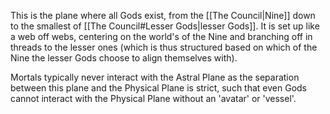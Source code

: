 This is the plane where all Gods exist, from the [[The Council|Nine]] down to the smallest of [[The Council#Lesser Gods|lesser Gods]]. It is set up like a web off webs, centering on the world's of the Nine and branching off in threads to the lesser ones (which is thus structured based on which of the Nine the lesser Gods choose to align themselves with). 

Mortals typically never interact with the Astral Plane as the separation between this plane and the Physical Plane is strict, such that even Gods cannot interact with the Physical Plane without an 'avatar' or 'vessel'.